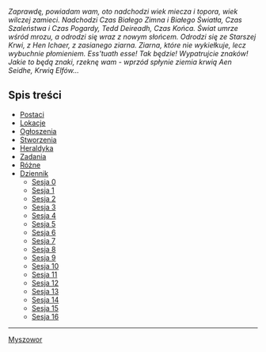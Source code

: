 <a id='bialezimno'></a>_Zaprawdę, powiadam wam, oto nadchodzi wiek miecza i topora, wiek wilczej zamieci. Nadchodzi Czas Białego Zimna i Białego Światła, Czas Szaleństwa i Czas Pogardy, Tedd Deireadh, Czas Końca. Świat umrze wśród mrozu, a odrodzi się wraz z nowym słońcem. Odrodzi się ze Starszej Krwi, z Hen Ichaer, z zasianego ziarna. Ziarna, które nie wykiełkuje, lecz wybuchnie płomieniem.
Ess'tuath esse! Tak będzie! Wypatrujcie znaków! Jakie to będą znaki, rzeknę wam - wprzód spłynie ziemia krwią Aen Seidhe, Krwią Elfów..._

<a id='spis_tresci'></a>
## Spis treści
* [Postaci](#postaci)
* [Lokacje](#lokacje)
* [Ogłoszenia](#ogłoszenia)
* [Stworzenia](#stworzenia)
* [Heraldyka](#heraldyka)
* [Zadania](#zadania)
* [Różne](#różne)
* [Dziennik](#dziennik)
	* [Sesja 0](#sesja-0)
	* [Sesja 1](#sesja-1)
	* [Sesja 2](#sesja-2)
	* [Sesja 3](#sesja-3)
	* [Sesja 4](#sesja-4)
	* [Sesja 5](#sesja-5)
	* [Sesja 6](#sesja-6)
	* [Sesja 7](#sesja-7)
	* [Sesja 8](#sesja-8)
	* [Sesja 9](#sesja-9)
	* [Sesja 10](#sesja-10)
	* [Sesja 11](#sesja-11)
	* [Sesja 12](#sesja-12)
	* [Sesja 13](#sesja-13)
	* [Sesja 14](#sesja-14)
	* [Sesja 15](#sesja-15)
	* [Sesja 16](#sesja-16)
<hr />

[Myszowor](#p_myszowor)

<br /><br /><br />

